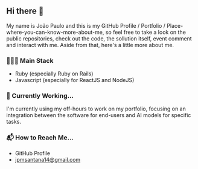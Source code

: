 ## Hi there 👋

My name is João Paulo and this is my GitHub Profile / Portfolio / Place-where-you-can-know-more-about-me, so feel free to take a look on the public repositories, check out the code, the sollution itself, event comment and interact with me. Aside from that, here's a little more about me.

### 🧑🏻‍💻 Main Stack

- Ruby (especially Ruby on Rails)
- Javascript (especially for ReactJS and NodeJS)

### 🚀 Currently Working...

I'm currently using my off-hours to work on my portfolio, focusing on an integration between the software for end-users and AI models for specific tasks.

### 📬 How to Reach Me...

- GitHub Profile
- jpmsantana14@gmail.com

<!--
**jpmsantana/jpmsantana** is a ✨ _special_ ✨ repository because its `README.md` (this file) appears on your GitHub profile.

Here are some ideas to get you started:

- 🔭 I’m currently working on ...
- 🌱 I’m currently learning ...
- 👯 I’m looking to collaborate on ...
- 🤔 I’m looking for help with ...
- 💬 Ask me about ...
- 📫 How to reach me: ...
- 😄 Pronouns: ...
- ⚡ Fun fact: ...
-->
